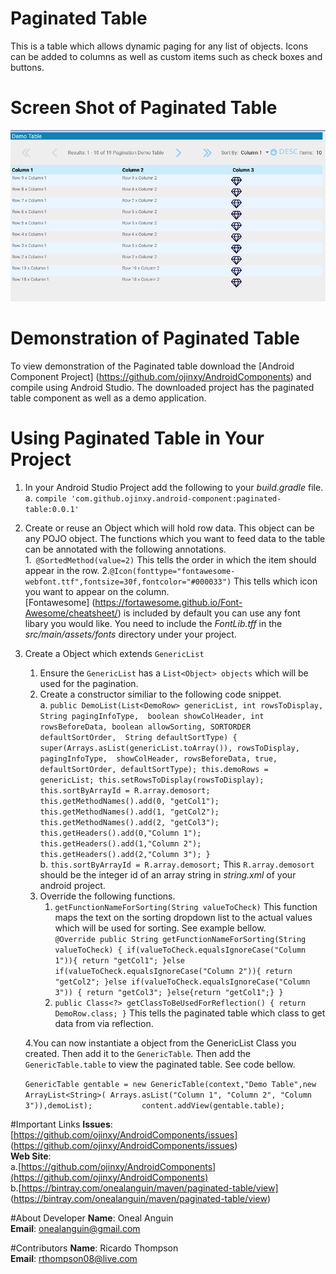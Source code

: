 # Paginated Table 
This is a table which allows dynamic paging for any list of objects. Icons can be added to columns
as well as custom items such as check boxes and buttons.

# Screen Shot of Paginated Table 
<img src="https://github.com/ojinxy/AndroidComponents/blob/master/ScreenShotPaginatedTable.png"/>

# Demonstration of Paginated Table
To view demonstration of the Paginated table download the [Android Component Project]
(https://github.com/ojinxy/AndroidComponents) and compile
using Android Studio. The downloaded project has the paginated table component as well as a 
demo application.

# Using Paginated Table in Your Project
1. In your Android Studio Project add the following to your <i>build.gradle</i> file.  
    a. `compile 'com.github.ojinxy.android-component:paginated-table:0.0.1'`  
    
2. Create or reuse an Object which will hold row data. This object can be any POJO object. The
functions which you want to feed data to the table can be annotated with the following annotations.  
    1.` @SortedMethod(value=2)` This tells the order in which the item should appear in the row.
    2.`@Icon(fonttype="fontawesome-webfont.ttf",fontsize=30f,fontcolor="#000033")` This tells 
    which icon you want to appear on the column.  
    [Fontawesome] (https://fortawesome.github.io/Font-Awesome/cheatsheet/) is included by 
    default you can use any
    font libary you would like. You need to include the <i>FontLib.tff</i> in the 
    <i>src/main/assets/fonts</i> directory under your project. 
3. Create a Object which extends `GenericList`  
    1. Ensure the `GenericList` has a `List<Object> objects` which will be used for the pagination.
    2. Create a constructor similiar to the following code snippet.  
        a.  `public DemoList(List<DemoRow> genericList, int rowsToDisplay, String pagingInfoType, 
        boolean showColHeader, int rowsBeforeData, boolean allowSorting, SORTORDER defaultSortOrder, 
        String defaultSortType) {
                  super(Arrays.asList(genericList.toArray()), rowsToDisplay, pagingInfoType, 
                  showColHeader, rowsBeforeData, true, defaultSortOrder, defaultSortType);
                  this.demoRows = genericList;
                  this.setRowsToDisplay(rowsToDisplay);
                  this.sortByArrayId = R.array.demosort;
                  this.getMethodNames().add(0, "getCol1");
                  this.getMethodNames().add(1, "getCol2");
                  this.getMethodNames().add(2, "getCol3");
                  this.getHeaders().add(0,"Column 1");
                  this.getHeaders().add(1,"Column 2");
                  this.getHeaders().add(2,"Column 3");
              }`  
          b. `this.sortByArrayId = R.array.demosort;` This `R.array.demosort` should be the integer 
          id of an array string in <i>string.xml</i> of your android project.  
     3. Override the following functions.  
        1. `getFunctionNameForSorting(String valueToCheck)` 
        This function maps the text on the sorting dropdown list to the actual values which will 
        be used for sorting. See example bellow.  
        `@Override
               public String getFunctionNameForSorting(String valueToCheck) {
                   if(valueToCheck.equalsIgnoreCase("Column 1")){
                       return "getCol1";
                   }else if(valueToCheck.equalsIgnoreCase("Column 2")){
                       return "getCol2";
                   }else if(valueToCheck.equalsIgnoreCase("Column 3")) {
                       return "getCol3";
                   }else{return "getCol1";}
               }`
        2. `public Class<?> getClassToBeUsedForReflection() {
                     return DemoRow.class;
                 }` This tells the paginated table which class to get data from via reflection.
                   
    4.You can now instantiate a object from the GenericList Class you created. Then add it to the 
    `GenericTable`. Then add the `GenericTable.table` to view the paginated table. See code bellow.   
    
    `GenericTable gentable = new GenericTable(context,"Demo Table",new ArrayList<String>(
              Arrays.asList("Column 1", "Column 2", "Column 3")),demoList);          
                content.addView(gentable.table);`
     
#Important Links
<b>Issues</b>:
[https://github.com/ojinxy/AndroidComponents/issues]
(https://github.com/ojinxy/AndroidComponents/issues)  
<b>Web Site</b>:  
    a.[https://github.com/ojinxy/AndroidComponents](https://github.com/ojinxy/AndroidComponents)  
    b.[https://bintray.com/onealanguin/maven/paginated-table/view] 
    (https://bintray.com/onealanguin/maven/paginated-table/view)
    
    

#About Developer
<b>Name</b>: Oneal Anguin  
<b>Email</b>: onealanguin@gmail.com

#Contributors
<b>Name</b>: Ricardo Thompson  
<b>Email</b>: rthompson08@live.com

              
